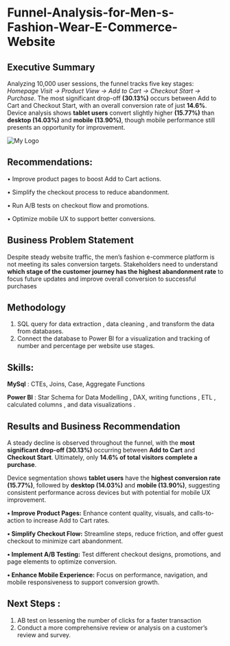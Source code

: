 # Funnel-Analysis-for-Men-s-Fashion-Wear-E-Commerce-Website

## **Executive Summary**


Analyzing 10,000 user sessions, the funnel tracks five key stages: _Homepage Visit → Product View → Add to Cart → Checkout Start → Purchase_. The most significant drop-off  **(30.13%)** occurs between Add to Cart and Checkout Start, with an overall conversion rate of just **14.6%**.
Device analysis shows **tablet users** convert slightly higher **(15.77%)** than **desktop (14.03%)** and **mobile (13.90%)**, though mobile performance still presents an opportunity for improvement.

![My Logo](images/logo.png)


## **Recommendations:**

•	Improve product pages to boost Add to Cart actions.

•	Simplify the checkout process to reduce abandonment.

•	Run A/B tests on checkout flow and promotions.

•	Optimize mobile UX to support better conversions.

## **Business Problem Statement**

Despite steady website traffic, the men’s fashion e-commerce platform is not meeting its sales conversion targets. Stakeholders need to understand **which stage of the customer journey has the highest abandonment rate** to focus future updates and improve overall conversion to successful purchases

## **Methodology**

1.	SQL query for data extraction , data cleaning , and transform the data from databases. 
2.	Connect the database to Power BI for a visualization and tracking of number and percentage per website use stages.

## **Skills:**
   
**MySql** : CTEs, Joins, Case, Aggregate Functions 

**Power BI** : Star Schema for Data Modelling  , DAX, writing functions , ETL , calculated columns ,  and data visualizations .

## **Results and Business Recommendation**
A steady decline is observed throughout the funnel, with the **most significant drop-off (30.13%)** occurring between **Add to Cart** and **Checkout Start**. Ultimately, only **14.6% of total visitors complete a purchase**.

Device segmentation shows **tablet users** have the **highest conversion rate (15.77%)**, followed by **desktop (14.03%)** and **mobile (13.90%)**, suggesting consistent performance across devices but with potential for mobile UX improvement.

**•	Improve Product Pages:** Enhance content quality, visuals, and calls-to-action to increase Add to Cart rates.

**•	Simplify Checkout Flow:** Streamline steps, reduce friction, and offer guest checkout to minimize cart abandonment.

**•	Implement A/B Testing:** Test different checkout designs, promotions, and page elements to optimize conversion.

**•	Enhance Mobile Experience:** Focus on performance, navigation, and mobile responsiveness to support conversion growth.

## **Next Steps :**
1.	AB test on lessening the number of clicks for a faster transaction
2.	Conduct a more comprehensive review or analysis on a customer’s review and survey.





